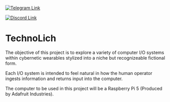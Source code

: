 [![Telegram Link](https://drive.google.com/file/d/10MEli_9RtR2IaqvtFpHiZ8w-klnqeBKR/view?usp=drivesdk)](https://t.me/Tom_Nin)

[![Discord Link]()](discordapp.com/users/282312166470582282)

# TechnoLich
The objective of this project is to explore a variety of computer I/O systems within cybernetic wearables stylized into a niche but recognizeable fictional form.

Each I/O system is intended to feel natural in how the human operator ingests information and returns input into the computer.

The computer to be used in this project will be a Raspberry Pi 5 (Produced by Adafruit Industries).
